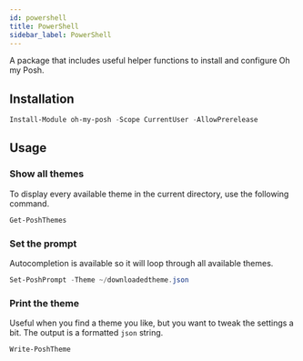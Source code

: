 ```yaml
---
id: powershell
title: PowerShell
sidebar_label: PowerShell
---
```


A package that includes useful helper functions to install and configure Oh my Posh.

## Installation

```powershell
Install-Module oh-my-posh -Scope CurrentUser -AllowPrerelease
```

## Usage

### Show all themes

To display every available theme in the current directory, use the following
command.

```powershell
Get-PoshThemes
```

### Set the prompt

Autocompletion is available so it will loop through all available themes.

```powershell
Set-PoshPrompt -Theme ~/downloadedtheme.json
```

### Print the theme

Useful when you find a theme you like, but you want to tweak the settings a bit. The output is a formatted `json` string.

```powershell
Write-PoshTheme
```
